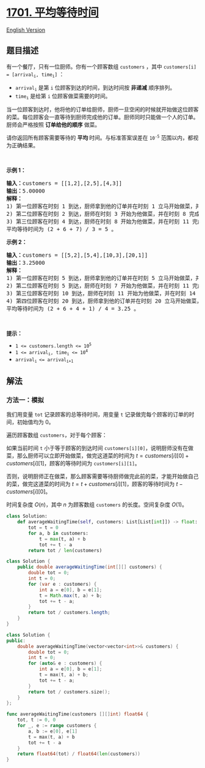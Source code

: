# [1701. 平均等待时间](https://leetcode.cn/problems/average-waiting-time)

[English Version](/solution/1700-1799/1701.Average%20Waiting%20Time/README_EN.md)

<!-- tags:数组,模拟 -->

## 题目描述

<!-- 这里写题目描述 -->

<p>有一个餐厅，只有一位厨师。你有一个顾客数组 <code>customers</code> ，其中 <code>customers[i] = [arrival<sub>i</sub>, time<sub>i</sub>]</code> ：</p>

<ul>
	<li><code>arrival<sub>i</sub></code> 是第 <code>i</code> 位顾客到达的时间，到达时间按 <strong>非递减</strong> 顺序排列。</li>
	<li><code>time<sub>i</sub></code> 是给第 <code>i</code> 位顾客做菜需要的时间。</li>
</ul>

<p>当一位顾客到达时，他将他的订单给厨师，厨师一旦空闲的时候就开始做这位顾客的菜。每位顾客会一直等待到厨师完成他的订单。厨师同时只能做一个人的订单。厨师会严格按照 <strong>订单给他的顺序</strong> 做菜。</p>

<p>请你返回所有顾客需要等待的 <strong>平均 </strong>时间。与标准答案误差在 <code>10<sup>-5</sup></code> 范围以内，都视为正确结果。</p>

<p> </p>

<p><strong>示例 1：</strong></p>

<pre>
<b>输入：</b>customers = [[1,2],[2,5],[4,3]]
<b>输出：</b>5.00000
<strong>解释：
</strong>1) 第一位顾客在时刻 1 到达，厨师拿到他的订单并在时刻 1 立马开始做菜，并在时刻 3 完成，第一位顾客等待时间为 3 - 1 = 2 。
2) 第二位顾客在时刻 2 到达，厨师在时刻 3 开始为他做菜，并在时刻 8 完成，第二位顾客等待时间为 8 - 2 = 6 。
3) 第三位顾客在时刻 4 到达，厨师在时刻 8 开始为他做菜，并在时刻 11 完成，第三位顾客等待时间为 11 - 4 = 7 。
平均等待时间为 (2 + 6 + 7) / 3 = 5 。
</pre>

<p><strong>示例 2：</strong></p>

<pre>
<b>输入：</b>customers = [[5,2],[5,4],[10,3],[20,1]]
<b>输出：</b>3.25000
<strong>解释：
</strong>1) 第一位顾客在时刻 5 到达，厨师拿到他的订单并在时刻 5 立马开始做菜，并在时刻 7 完成，第一位顾客等待时间为 7 - 5 = 2 。
2) 第二位顾客在时刻 5 到达，厨师在时刻 7 开始为他做菜，并在时刻 11 完成，第二位顾客等待时间为 11 - 5 = 6 。
3) 第三位顾客在时刻 10 到达，厨师在时刻 11 开始为他做菜，并在时刻 14 完成，第三位顾客等待时间为 14 - 10 = 4 。
4) 第四位顾客在时刻 20 到达，厨师拿到他的订单并在时刻 20 立马开始做菜，并在时刻 21 完成，第四位顾客等待时间为 21 - 20 = 1 。
平均等待时间为 (2 + 6 + 4 + 1) / 4 = 3.25 。
</pre>

<p> </p>

<p><strong>提示：</strong></p>

<ul>
	<li><code>1 <= customers.length <= 10<sup>5</sup></code></li>
	<li><code>1 <= arrival<sub>i</sub>, time<sub>i</sub> <= 10<sup>4</sup></code></li>
	<li><code>arrival<sub>i </sub><= arrival<sub>i+1</sub></code></li>
</ul>

## 解法

### 方法一：模拟

我们用变量 `tot` 记录顾客的总等待时间，用变量 `t` 记录做完每个顾客的订单的时间，初始值均为 $0$。

遍历顾客数组 `customers`，对于每个顾客：

如果当前时间 `t` 小于等于顾客的到达时间 `customers[i][0]`，说明厨师没有在做菜，那么厨师可以立即开始做菜，做完这道菜的时间为 $t = customers[i][0] + customers[i][1]$，顾客的等待时间为 `customers[i][1]`。

否则，说明厨师正在做菜，那么顾客需要等待厨师做完此前的菜，才能开始做自己的菜，做完这道菜的时间为 $t = t + customers[i][1]$，顾客的等待时间为 $t - customers[i][0]$。

时间复杂度 $O(n)$，其中 $n$ 为顾客数组 `customers` 的长度。空间复杂度 $O(1)$。

<!-- tabs:start -->

```python
class Solution:
    def averageWaitingTime(self, customers: List[List[int]]) -> float:
        tot = t = 0
        for a, b in customers:
            t = max(t, a) + b
            tot += t - a
        return tot / len(customers)
```

```java
class Solution {
    public double averageWaitingTime(int[][] customers) {
        double tot = 0;
        int t = 0;
        for (var e : customers) {
            int a = e[0], b = e[1];
            t = Math.max(t, a) + b;
            tot += t - a;
        }
        return tot / customers.length;
    }
}
```

```cpp
class Solution {
public:
    double averageWaitingTime(vector<vector<int>>& customers) {
        double tot = 0;
        int t = 0;
        for (auto& e : customers) {
            int a = e[0], b = e[1];
            t = max(t, a) + b;
            tot += t - a;
        }
        return tot / customers.size();
    }
};
```

```go
func averageWaitingTime(customers [][]int) float64 {
	tot, t := 0, 0
	for _, e := range customers {
		a, b := e[0], e[1]
		t = max(t, a) + b
		tot += t - a
	}
	return float64(tot) / float64(len(customers))
}
```

<!-- tabs:end -->

<!-- end -->

